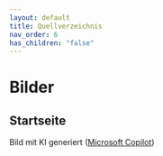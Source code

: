 ```yaml
---
layout: default
title: Quellverzeichnis
nav_order: 6
has_children: "false"
---
```


# Bilder

## Startseite
Bild mit KI generiert ([Microsoft Copilot](https://copilot.cloud.microsoft/)) 